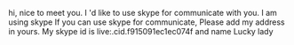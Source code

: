 hi, nice to meet you.
I 'd like to use skype for communicate with you.
I am using skype 
If you can use skype for communicate, Please add my address in yours.
My skype id is live:.cid.f915091ec1ec074f and name Lucky lady
